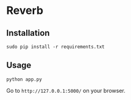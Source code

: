 # Reverb

## Installation
```
sudo pip install -r requirements.txt
```

## Usage
```
python app.py
```
Go to `http://127.0.0.1:5000/` on your browser.
